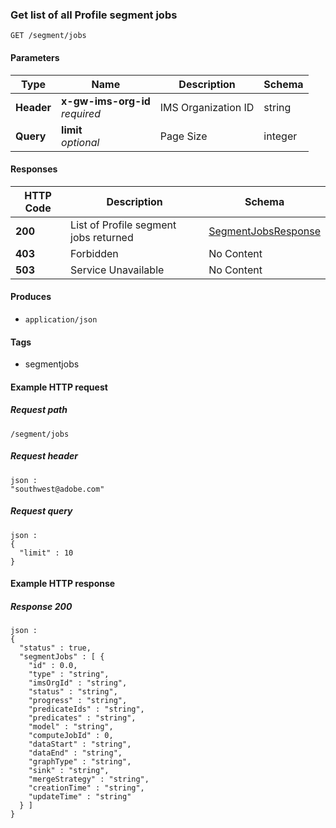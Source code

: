 
<a name="getsegmentjobsroute"></a>
### Get list of all Profile segment jobs
```
GET /segment/jobs
```


#### Parameters

|Type|Name|Description|Schema|
|---|---|---|---|
|**Header**|**x-gw-ims-org-id**  <br>*required*|IMS Organization ID|string|
|**Query**|**limit**  <br>*optional*|Page Size|integer|


#### Responses

|HTTP Code|Description|Schema|
|---|---|---|
|**200**|List of Profile segment jobs returned|[SegmentJobsResponse](../definitions/SegmentJobsResponse.md#segmentjobsresponse)|
|**403**|Forbidden|No Content|
|**503**|Service Unavailable|No Content|


#### Produces

* `application/json`


#### Tags

* segmentjobs


#### Example HTTP request

##### Request path
```
/segment/jobs
```


##### Request header
```
json :
"southwest@adobe.com"
```


##### Request query
```
json :
{
  "limit" : 10
}
```


#### Example HTTP response

##### Response 200
```
json :
{
  "status" : true,
  "segmentJobs" : [ {
    "id" : 0.0,
    "type" : "string",
    "imsOrgId" : "string",
    "status" : "string",
    "progress" : "string",
    "predicateIds" : "string",
    "predicates" : "string",
    "model" : "string",
    "computeJobId" : 0,
    "dataStart" : "string",
    "dataEnd" : "string",
    "graphType" : "string",
    "sink" : "string",
    "mergeStrategy" : "string",
    "creationTime" : "string",
    "updateTime" : "string"
  } ]
}
```



